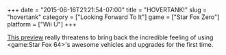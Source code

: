 +++
date = "2015-06-16T21:21:54-07:00"
title = "HOVERTANK!"
slug = "hovertank"
category = ["Looking Forward To It"]
game = ["Star Fox Zero"]
platform = ["Wii U"]
+++

<a href="http://www.vg247.com/2015/06/16/star-fox-zero-e3-2015-release-date-wii-u/">This preview</a> really threatens to bring back the incredible feeling of using <game:Star Fox 64>'s awesome vehicles and upgrades for the first time.